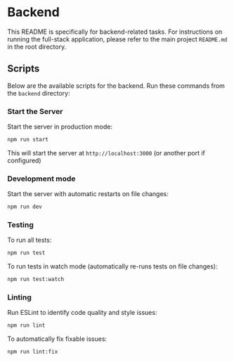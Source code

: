 # Backend

This README is specifically for backend-related tasks. For instructions on running the full-stack application, please refer to the main project `README.md` in the root directory.

## Scripts

Below are the available scripts for the backend. Run these commands from the `backend` directory:

### Start the Server

Start the server in production mode:

```bash
npm run start
```

This will start the server at `http://localhost:3000` (or another port if configured)

### Development mode

Start the server with automatic restarts on file changes:

```bash
npm run dev
```

### Testing

To run all tests:

```bash
npm run test
```

To run tests in watch mode (automatically re-runs tests on file changes):

```bash
npm run test:watch
```

### Linting

Run ESLint to identify code quality and style issues:

```bash
npm run lint
```

To automatically fix fixable issues:

```bash
npm run lint:fix
```
